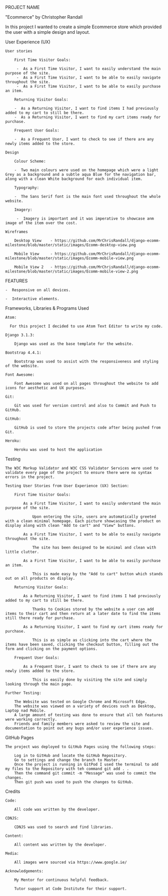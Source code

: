 PROJECT NAME

"Ecommerce" by Christopher Randall

In this project I wanted to create a simple Ecommerce store which provided the user with a simple design and layout.

User Experience (UX)    

    User stories

        First Time Visitor Goals:

         -  As a First Time Visitor, I want to easily understand the main purpose of the site.
         -  As a First Time Visitor, I want to be able to easily navigate throughout the site.
         -  As a First Time Visitor, I want to be able to easily purchase an item.

        Returning Visitor Goals:

        -  As a Returning Visitor, I want to find items I had previously added to my cart to still be there.
        -  As a Returning Visitor, I want to find my cart items ready for purchase.

        Frequent User Goals:

        -  As a Frequent User, I want to check to see if there are any newly items added to the store.

    Design

        Colour Scheme:

        -  Two main colours were used on the homepage which were a light Grey as a background and a subtle aqua Blue for the navigation bar, along with a clean White background for each individual item.

        Typography:

        -  The Sans Serif font is the main font used throughout the whole website.

        Imagery:

         -  Imagery is important and it was imperative to showcase anm image of the item over the cost.

    Wireframes

        Desktop View    - https://github.com/MrChrisRandall/django-ecomm-milestone/blob/master/static/images/Ecomm-desktop-view.png

        Mobile View     - https://github.com/MrChrisRandall/django-ecomm-milestone/blob/master/static/images/Ecomm-mobile-view.png

        Mobile View 2   - https://github.com/MrChrisRandall/django-ecomm-milestone/blob/master/static/images/Ecomm-mobile-view-2.png

FEATURES

    -  Responsive on all devices.

    -  Interactive elements.

Frameworks, Libraries & Programs Used

    Atom:

      For this project I decided to use Atom Text Editor to write my code.

    Django 3.1.3:

        Django was used as the base template for the website.

    Bootstrap 4.4.1:

        Bootstrap was used to assist with the responsiveness and styling of the website.

    Font Awesome:

        Font Awesome was used on all pages throughout the website to add icons for aesthetic and UX purposes.

    Git:

        Git was used for version control and also to Commit and Push to GitHub.

    GitHub:

        GitHub is used to store the projects code after being pushed from Git.

    Heroku:

        Heroku was used to host the application

Testing

    The W3C Markup Validator and W3C CSS Validator Services were used to validate every page of the project to ensure there were no syntax errors in the project.

    Testing User Stories from User Experience (UX) Section:

        First Time Visitor Goals:

            As a First Time Visitor, I want to easily understand the main purpose of the site.

                Upon entering the site, users are automatically greeted with a clean minimal homepage. Each picture showcasing the product on display along with clean "Add to cart" and "View" buttons.

            As a First Time Visitor, I want to be able to easily navigate throughout the site.

                The site has been designed to be minimal and clean with little clutter.

            As a First Time Visitor, I want to be able to easily purchase an item.

                This is made easy by the "Add to cart" button which stands out on all products on display.

        Returning Visitor Goals:

            As a Returning Visitor, I want to find items I had previously added to my cart to still be there.

                Thanks to Cookies stored by the website a user can add items to their cart and then return at a later date to find the items still there ready for purchase.

            As a Returning Visitor, I want to find my cart items ready for purchase.

                This is as simple as clicking into the cart where the items have been saved, clicking the checkout button, filling out the form and clicking on the payment options.

        Frequent User Goals:

            As a Frequent User, I want to check to see if there are any newly items added to the store.

                This is easily done by visiting the site and simply looking through the main page.

    Further Testing:

        The Website was tested on Google Chrome and Microsoft Edge.
        The website was viewed on a variety of devices such as Desktop, Laptop nad Mobile.
        A large amount of testing was done to ensure that all teh features were working correctly.
        Friends and family members were asked to review the site and documentation to point out any bugs and/or user experience issues.

GitHub Pages

    The project was deployed to GitHub Pages using the following steps:

        Log in to GitHub and locate the GitHub Repository.
        Go to settings and change the branch to Master.
        Once the project is running in GitPod I used the terminal to add my files to the Repository with teh command git add . .
        Then the command git commit -m "Message" was used to commit the changes.
        Then git push was used to push the changes to GitHub.

Credits

    Code:

        All code was written by the developer.

    CDNJS:

        CDNJS was used to search and find libraries.

    Content:

        All content was written by the developer.

    Media:

        All images were sourced via https://www.google.ie/

    Acknowledgements:

        My Mentor for continuous helpful feedback.

        Tutor support at Code Institute for their support.
